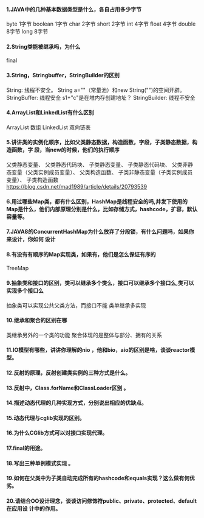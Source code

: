#### 1.JAVA中的几种基本数据类型是什么，各自占用多少字节
byte     1字节
boolean    1字节
char    2字节
short   2字节
int     4字节
float   4字节
double  8字节
long    8字节


#### 2.String类能被继承吗，为什么
final


#### 3.String，Stringbuffer，StringBuilder的区别
String: 线程不安全。 String a=""（常量池）和new String("")的空间开辟。
StringBuffer: 线程安全  s1+"c"是在堆内存创建地址？
StringBuilder:  线程不安全
 
 
#### 4.ArrayList和LinkedList有什么区别
ArrayList 数组
LinkedList 双向链表

#### 5.讲讲类的实例化顺序，比如父类静态数据，构造函数，字段，子类静态数据，构造函数，字 段，当new的时候，他们的执行顺序
父类静态变量、 
父类静态代码块、 
子类静态变量、 
子类静态代码块、 
父类非静态变量（父类实例成员变量）、 
父类构造函数、 
子类非静态变量（子类实例成员变量）、 
子类构造函数
https://blog.csdn.net/mad1989/article/details/20793539

#### 6.用过哪些Map类，都有什么区别，HashMap是线程安全的吗,并发下使用的Map是什么，他们内部原理分别是什么，比如存储方式，hashcode，扩容，默认容量等。

#### 7.JAVA8的ConcurrentHashMap为什么放弃了分段锁，有什么问题吗，如果你来设计，你如何 设计

#### 8.有没有有顺序的Map实现类，如果有，他们是怎么保证有序的
TreeMap

#### 9.抽象类和接口的区别，类可以继承多个类么，接口可以继承多个接口么,类可以实现多个接口么
抽象类可以实现公共父类方法，而接口不能
类单继承多实现


#### 10.继承和聚合的区别在哪
类继承另外的一个类的功能
聚合体现的是整体与部分、拥有的关系


#### 11.IO模型有哪些，讲讲你理解的nio ，他和bio，aio的区别是啥，谈谈reactor模型。
#### 12.反射的原理，反射创建类实例的三种方式是什么。
#### 13.反射中，Class.forName和ClassLoader区别 。
#### 14.描述动态代理的几种实现方式，分别说出相应的优缺点。
#### 15.动态代理与cglib实现的区别。
#### 16.为什么CGlib方式可以对接口实现代理。
#### 17.final的用途。
#### 18.写出三种单例模式实现 。
#### 19.如何在父类中为子类自动完成所有的hashcode和equals实现？这么做有何优劣。
#### 20.请结合OO设计理念，谈谈访问修饰符public、private、protected、default在应用设 计中的作用。